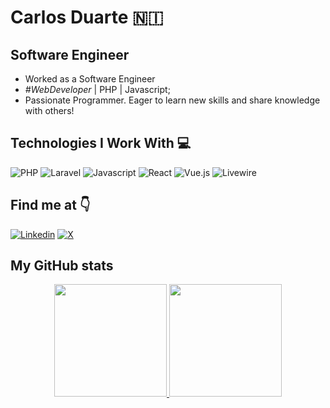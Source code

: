 # Carlos Duarte 🇳🇮

## Software Engineer

- Worked as a Software Engineer
- _#WebDeveloper_ | PHP | Javascript;
- Passionate Programmer. Eager to learn new skills and share knowledge with others!

## Technologies I Work With 💻

![PHP](https://img.shields.io/badge/PHP-777BB4?style=flat&logo=php&logoColor=white)
![Laravel](https://img.shields.io/badge/Laravel-FF2D20?style=flat&logo=laravel&logoColor=white)
![Javascript](https://img.shields.io/badge/JavaScript-323330?style=flat&logo=javascript&logoColor=F7DF1E)
![React](https://img.shields.io/badge/React-20232A?style=flat&logo=react&logoColor=61DAFB)
![Vue.js](https://img.shields.io/badge/Vue%20js-35495E?style=flat&logo=vuedotjs&logoColor=4FC08D)
![Livewire](https://img.shields.io/badge/livewire-4e56a6?style=flat&logo=livewire&logoColor=white)

## Find me at 👇

[![Linkedin](https://img.shields.io/badge/LinkedIn-0A66C2?style=flat&logo=linkedin&logoColor=white)](https://www.linkedin.com/in/carlosduarte17/)
[![X](https://img.shields.io/badge/Twitter-000000?style=flat&logo=x&logoColor=white)](https://x.com/_CarlosD17_)

## My GitHub stats

<p align="center">
  <a href="https://github.com/CarlosDuarte17">
    <img height="180em" src="https://github-readme-stats-eight-theta.vercel.app/api?username=CarlosDuarte17&show_icons=true&theme=buefy&count_private=true"/>
    <img height="180em" src="https://github-readme-stats-eight-theta.vercel.app/api/top-langs/?username=CarlosDuarte17&layout=compact&langs_count=8&theme=buefy&count_private=true"/>
  </a>  
</p>
